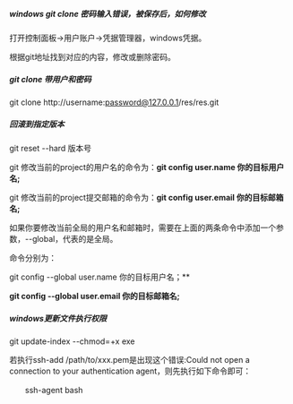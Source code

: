 ##### windows git clone 密码输入错误，被保存后，如何修改

打开控制面板->用户账户->凭据管理器，windows凭据。

根据git地址找到对应的内容，修改或删除密码。

##### git clone 带用户和密码

git clone http://username:password@127.0.0.1/res/res.git

##### 回滚到指定版本

git reset --hard 版本号



git 修改当前的project的用户名的命令为：**git config user.name 你的目标用户名;**

git 修改当前的project提交邮箱的命令为：**git config user.email 你的目标邮箱名;**

如果你要修改当前全局的用户名和邮箱时，需要在上面的两条命令中添加一个参数，--global，代表的是全局。

命令分别为：

git config  --global user.name 你的目标用户名；**

**git config  --global user.email 你的目标邮箱名;**

##### windows更新文件执行权限
git update-index --chmod=+x exe


若执行ssh-add /path/to/xxx.pem是出现这个错误:Could not open a connection to your authentication agent，则先执行如下命令即可：

　　ssh-agent bash
